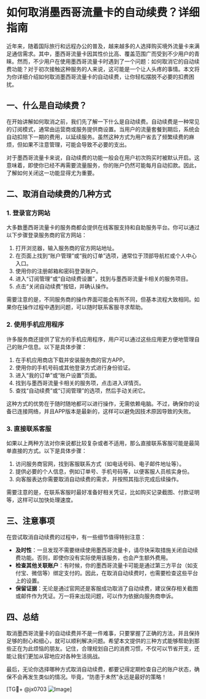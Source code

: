 # 如何取消墨西哥流量卡的自动续费？详细指南

近年来，随着国际旅行和远程办公的普及，越来越多的人选择购买境外流量卡来满足通信需求。其中，墨西哥流量卡因其性价比高、覆盖范围广而受到不少用户的青睐。然而，不少用户在使用墨西哥流量卡时遇到了一个问题：如何取消它的自动续费功能？对于初次接触这种服务的人来说，这可能是一个让人头疼的事情。本文将为你详细介绍如何取消墨西哥流量卡的自动续费，让你轻松摆脱不必要的扣费困扰。

## 一、什么是自动续费？

在开始讲解如何取消之前，我们先了解一下什么是自动续费。自动续费是一种常见的订阅模式，通常由运营商或服务提供商设置。当用户的流量套餐到期后，系统会自动扣除下一期的费用，以延续服务。虽然这种方式为用户省去了频繁续费的麻烦，但如果不注意管理，可能会导致不必要的支出。

对于墨西哥流量卡来说，自动续费的功能一般会在用户初次购买时被默认开启。这意味着，即使你已经不再需要流量服务，你的账户仍然可能每月自动扣款。因此，了解如何关闭这一功能显得尤为重要。

## 二、取消自动续费的几种方式

### 1. 登录官方网站

大多数墨西哥流量卡的服务商都会提供在线客服支持和自助服务平台。你可以通过以下步骤登录服务商的官方网站：

1. 打开浏览器，输入服务商的官方网站地址。
2. 在页面上找到“账户管理”或“我的订单”选项，通常位于顶部导航栏或个人中心入口。
3. 使用你的注册邮箱和密码登录账户。
4. 进入“订阅管理”或“自动续费设置”，找到与墨西哥流量卡相关的服务项目。
5. 点击“关闭自动续费”按钮，并确认操作。

需要注意的是，不同服务商的操作界面可能会有所不同，但基本流程大致相同。如果你在操作过程中遇到问题，可以随时联系客服寻求帮助。

### 2. 使用手机应用程序

许多服务商还提供了官方的手机应用程序，用户可以通过这些应用更方便地管理自己的账户信息。以下是具体步骤：

1. 在手机应用商店下载并安装服务商的官方APP。
2. 使用你的手机号码或其他登录方式进行身份验证。
3. 进入“我的订单”或“账户设置”页面。
4. 找到与墨西哥流量卡相关的服务项，点击进入详情页。
5. 查找“自动续费”或“订阅管理”的选项，然后手动关闭它。

这种方式的优势在于随时随地都可以进行操作，无需依赖电脑。不过，确保你的设备已连接网络，并且APP版本是最新的，这样可以避免因技术原因导致的失败。

### 3. 直接联系客服

如果以上两种方法对你来说都比较复杂或者不适用，那么直接联系客服可能是最简单直接的方式。以下是具体步骤：

1. 访问服务商官网，找到客服联系方式（如电话号码、电子邮件地址等）。
2. 提供必要的个人信息，例如订单号、手机号码等，以便客服人员核实身份。
3. 向客服表达你需要取消自动续费的需求，并按照其指示完成后续操作。

需要注意的是，在联系客服时最好准备好相关凭证，比如购买记录截图、付款证明等，这样可以加快处理速度。

## 三、注意事项

在尝试取消自动续费的过程中，有一些细节值得特别注意：

- **及时性**：一旦发现不需要继续使用墨西哥流量卡，请尽快采取措施关闭自动续费功能。否则，即使你没有实际使用该服务，也会产生额外费用。
- **检查其他关联账户**：有时候，你的墨西哥流量卡可能是通过第三方平台（如支付宝、微信等）绑定支付的。因此，在取消自动续费时，也需要检查这些平台上的设置。
- **保留证据**：无论是通过官网还是客服成功取消了自动续费，建议保存相关截图或邮件作为凭证。万一将来出现问题，可以作为依据向服务商申诉。

## 四、总结

取消墨西哥流量卡的自动续费并不是一件难事，只要掌握了正确的方法，并且保持足够的耐心和细心，就可以顺利解决问题。希望本文提供的三种方式能够帮助到那些正在为此烦恼的朋友。记住，合理规划自己的消费习惯，不仅可以节省开支，还能让我们更加从容地应对各种生活挑战。

最后，无论你选择哪种方式取消自动续费，都要记得定期检查自己的账户状态，确保不会再发生类似的情况。毕竟，“防患于未然”永远是最好的策略！

[TG💪+ @jx0703 ![Image](https://github.com/user-attachments/assets/dbca1d08-cadb-493c-b0ec-ad6f7a83f270)]